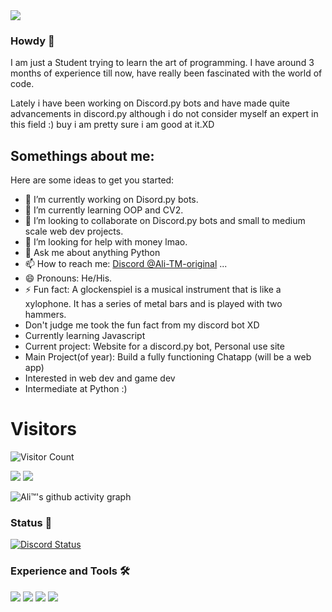 <a href="https://github.com/anuraghazra/convoychat">
  <img align="center" src="https://camo.githubusercontent.com/9ad8cfe3215fff758ea74784f86ef0de25b6acfbd6a4fab19d9a13ff47b05843/68747470733a2f2f7265732e636c6f7564696e6172792e636f6d2f616e7572616768617a72612f696d6167652f75706c6f61642f76313539343930383234322f6c6f676f5f636373776d652e737667" />
</a>

### Howdy 👋

I am just a Student trying to learn the art of programming. I have around 3 months of experience till now, have really been fascinated with the world of code.

Lately i have been working on Discord.py bots and have made quite advancements in discord.py although i do not consider myself an expert in this field :) buy i am pretty sure i am good at it.XD
<!--
**Ali-TM-original/Ali-TM-original** is a ✨ _special_ ✨ repository because its `README.md` (this file) appears on your GitHub profile.
-->

## Somethings about me:
Here are some ideas to get you started:

- 🔭 I’m currently working on Disord.py bots.
- 🌱 I’m currently learning OOP and CV2.
- 👯 I’m looking to collaborate on Discord.py bots and small to medium scale web dev projects.
- 🤔 I’m looking for help with money lmao.
- 💬 Ask me about anything Python
- 📫 How to reach me: [Discord @Ali-TM-original](https://discord.com/users/410452466631442443) ...
- 😄 Pronouns: He/His.
- ⚡ Fun fact: A glockenspiel is a musical instrument that is like a xylophone. It has a series of metal bars and is played with two hammers.
- Don't judge me took the fun fact from my discord bot XD
- Currently learning Javascript
- Current project: Website for a discord.py bot, Personal use site
- Main Project(of year): Build a fully functioning Chatapp (will be a web app)
- Interested in web dev and game dev
- Intermediate at Python :)

# Visitors
![Visitor Count](https://profile-counter.glitch.me/{Ali-TM-original}/count.svg)


<img src="https://github-readme-stats.vercel.app/api?username=Ali-TM-original&&show_icons=true&title_color=6723D6&icon_color=bb2acf&text_color=daf7dc&bg_color=170B2B">

<img src="https://github-readme-stats.vercel.app/api/top-langs/?username=Ali-TM-original&theme=algolia">

![Ali™'s github activity graph](https://activity-graph.herokuapp.com/graph?username=Ali-TM-original&theme=dracula)

<h3 class="center">Status 📄</h3>
<a href="https://discord.com/users/410452466631442443"><img alt="Discord Status" src="https://discord.c99.nl/widget/theme-2/410452466631442443.png"></a>

<br>

<h3 class="center">Experience and Tools 🛠️</h3>
<img src="https://cdn.iconscout.com/icon/free/png-256/sqlite-282687.png" class="center">
<img src="https://img.shields.io/badge/VS%20Code-007acc?style=for-the-badge&logo=visual-studio-code&logoColor=white" class="center">
<img src="https://cdn.iconscout.com/icon/free/png-256/javascript-2038874-1720087.png" class="center">
<img src="https://img.icons8.com/color/452/nodejs.png">
<br>
